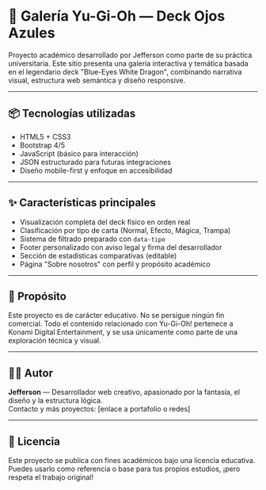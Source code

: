 # 🔷 Galería Yu-Gi-Oh — Deck Ojos Azules

Proyecto académico desarrollado por Jefferson como parte de su práctica universitaria. Este sitio presenta una galería interactiva y temática basada en el legendario deck "Blue-Eyes White Dragon", combinando narrativa visual, estructura web semántica y diseño responsive.

---

## 📦 Tecnologías utilizadas

- HTML5 + CSS3
- Bootstrap 4/5
- JavaScript (básico para interacción)
- JSON estructurado para futuras integraciones
- Diseño mobile-first y enfoque en accesibilidad

---

## ✨ Características principales

- Visualización completa del deck físico en orden real
- Clasificación por tipo de carta (Normal, Efecto, Mágica, Trampa)
- Sistema de filtrado preparado con `data-tipo`
- Footer personalizado con aviso legal y firma del desarrollador
- Sección de estadísticas comparativas (editable)
- Página "Sobre nosotros" con perfil y propósito académico

---

## 🎯 Propósito

Este proyecto es de carácter educativo. No se persigue ningún fin comercial. Todo el contenido relacionado con Yu-Gi-Oh! pertenece a Konami Digital Entertainment, y se usa únicamente como parte de una exploración técnica y visual.

---

## 👨‍💻 Autor

**Jefferson** — Desarrollador web creativo, apasionado por la fantasía, el diseño y la estructura lógica.  
Contacto y más proyectos: [enlace a portafolio o redes]

---

## 📜 Licencia

Este proyecto se publica con fines académicos bajo una licencia educativa.  
Puedes usarlo como referencia o base para tus propios estudios, ¡pero respeta el trabajo original!
